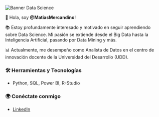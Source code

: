 ![Banner Data Science](URL_IMAGEN_BANNER)

👋 Hola, soy **@MatiasMercandino**!

📚 Estoy profundamente interesado y motivado en seguir aprendiendo sobre Data Science. Mi pasión se extiende desde el Big Data hasta la Inteligencia Artificial, pasando por Data Mining y más.

📊 Actualmente, me desempeño como Analista de Datos en el centro de innovación docente de la Universidad del Desarrollo (UDD).

### 🛠️ Herramientas y Tecnologías
- Python, SQL, Power BI, R-Studio

### 🌍 Conéctate conmigo
- [LinkedIn](https://www.linkedin.com/in/mat%C3%ADas-jos%C3%A9-mercandino-sep%C3%BAlveda-871312196/)

